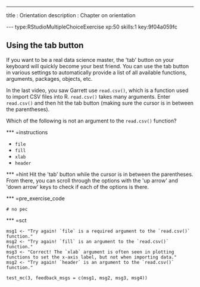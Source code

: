 ---
title       : Orientation
description : Chapter on orientation

--- type:RStudioMultipleChoiceExercise xp:50 skills:1 key:9f04a059fc
## Using the tab button

If you want to be a real data science master, the 'tab' button on your keyboard will quickly become your best friend. You can use the tab button in various settings to automatically provide a list of all available functions, arguments, packages, objects, etc. 

In the last video, you saw Garrett use `read.csv()`, which is a function used to import CSV files into R. `read.csv()` takes many arguments. Enter `read.csv()` and then hit the tab button (making sure the cursor is in between the parentheses). 

Which of the following is not an argument to the `read.csv()` function?

*** =instructions
- `file`
- `fill`
- `xlab`
- `header`

*** =hint
Hit the 'tab' button while the cursor is in between the parentheses. From there, you can scroll through the options with the 'up arrow' and 'down arrow' keys to check if each of the options is there. 

*** =pre_exercise_code
```{r,eval=FALSE}
# no pec
```

*** =sct
```{r,eval=FALSE}
msg1 <- "Try again! `file` is a required argument to the `read.csv()` function."
msg2 <- "Try again! `fill` is an argument to the `read.csv()` function." 
msg3 <- "Correct! The `xlab` argument is often seen in plotting functions to set the x-axis label, but not when importing data." 
msg2 <- "Try again! `header` is an argument to the `read.csv()` function."

test_mc(3, feedback_msgs = c(msg1, msg2, msg3, msg4))
```


